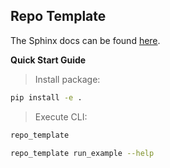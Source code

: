 ## Repo Template ##

The Sphinx docs can be found [here](https://cmutnik.github.io/repo-template/).

**Quick Start Guide**

> Install package:

```bash
pip install -e .
```

> Execute CLI:

```bash
repo_template
```

```bash
repo_template run_example --help
```